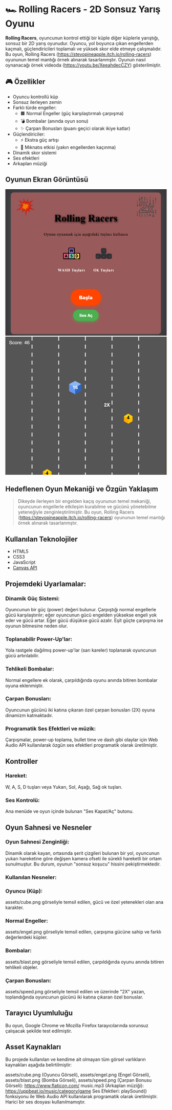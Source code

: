 # 🏎️ Rolling Racers - 2D Sonsuz Yarış Oyunu

**Rolling Racers**, oyuncunun kontrol ettiği bir küple diğer küplerle yarıştığı, sonsuz bir 2D yarış oyunudur. Oyuncu, yol boyunca çıkan engellerden kaçmalı, güçlendiricileri toplamalı ve yüksek skor elde etmeye çalışmalıdır. Bu oyun, Rolling Racers (https://stevopineapple.itch.io/rolling-racers) oyununun temel mantığı örnek alınarak tasarlanmştır.
Oyunun nasıl oynanacağı örnek videoda (https://youtu.be/XeeahdecCZY) gösterilmiştir.

## 🎮 Özellikler

- Oyuncu kontrollü küp
- Sonsuz ilerleyen zemin
- Farklı türde engeller:
  - 🟫 Normal Engeller (güç karşılaştırmalı çarpışma)
  - 💣 Bombalar (anında oyun sonu)
  - ✨ Çarpan Bonusları (puanı geçici olarak ikiye katlar)
- Güçlendiriciler:
  - ⚡ Ekstra güç artışı
  - 🧲 Mıknatıs etkisi (yakın engellerden kaçınma)
- Dinamik skor sistemi
- Ses efektleri
- Arkaplan müziği



 ## Oyunun Ekran Görüntüsü
 ![Uygulama Giriş Ekranı](images/foto1.png)
 ![Uygulama Giriş Ekranı](images/foto3.png)

## Hedeflenen Oyun Mekaniği ve Özgün Yaklaşım
> Dikeyde ilerleyen bir engelden kaçış oyununun temel mekaniği, oyuncunun engellerle etkileşim kurabilme ve gücünü yönetebilme yeteneğiyle zenginleştirilmiştir.
Bu oyun, Rolling Racers (https://stevopineapple.itch.io/rolling-racers) oyununun temel mantığı örnek alınarak tasarlanmştır.

## Kullanılan Teknolojiler

- HTML5
- CSS3
- JavaScript 
- [Canvas API](https://developer.mozilla.org/en-US/docs/Web/API/Canvas_API)

## Projemdeki Uyarlamalar:

### Dinamik Güç Sistemi:
Oyuncunun bir güç (power) değeri bulunur. Çarpıştığı normal engellerle gücü karşılaştırılır; eğer oyuncunun gücü engelden yüksekse engeli yok eder ve gücü artar. Eğer gücü düşükse gücü azalır. Eşit güçte çarpışma ise oyunun bitmesine neden olur.
### Toplanabilir Power-Up'lar:
Yola rastgele dağılmış power-up'lar (sarı kareler) toplanarak oyuncunun gücü artırılabilir.
### Tehlikeli Bombalar:
Normal engellere ek olarak, çarpıldığında oyunu anında bitiren bombalar oyuna eklenmiştir.
### Çarpan Bonusları:
Oyuncunun gücünü iki katına çıkaran özel çarpan bonusları (2X) oyuna dinamizm katmaktadır.
### Programatik Ses Efektleri ve müzik:
Çarpışmalar, power-up toplama, bullet time ve dash gibi olaylar için Web Audio API kullanılarak özgün ses efektleri programatik olarak üretilmiştir.

## Kontroller
### Hareket:
W, A, S, D tuşları veya Yukarı, Sol, Aşağı, Sağ ok tuşları.
### Ses Kontrolü: 
Ana menüde ve oyun içinde bulunan "Ses Kapat/Aç" butonu.

## Oyun Sahnesi ve Nesneler
### Oyun Sahnesi Zenginliği: 
Dinamik olarak kayan, ortasında şerit çizgileri bulunan bir yol, oyuncunun yukarı hareketine göre değişen kamera ofseti ile sürekli hareketli bir ortam sunulmuştur. Bu durum, oyunun "sonsuz koşucu" hissini pekiştirmektedir.
### Kullanılan Nesneler:
### Oyuncu (Küp):
assets/cube.png görseliyle temsil edilen, gücü ve özel yetenekleri olan ana karakter.
### Normal Engeller: 
assets/engel.png görseliyle temsil edilen, çarpışma gücüne sahip ve farklı değerlerdeki küpler.
### Bombalar:
assets/blast.png görseliyle temsil edilen, çarpıldığında oyunu anında bitiren tehlikeli objeler.
### Çarpan Bonusları: 
assets/speed.png görseliyle temsil edilen ve üzerinde "2X" yazan, toplandığında oyuncunun gücünü iki katına çıkaran özel bonuslar.

## Tarayıcı Uyumluluğu
Bu oyun, Google Chrome ve Mozilla Firefox tarayıcılarında sorunsuz çalışacak şekilde test edilmiştir.

## Asset Kaynakları
Bu projede kullanılan ve kendime ait olmayan tüm görsel varlıkların kaynakları aşağıda belirtilmiştir:

assets/cube.png (Oyuncu Görseli), assets/engel.png (Engel Görseli), assets/blast.png (Bomba Görseli), assets/speed.png (Çarpan Bonusu Görseli): https://www.flaticon.com/
music.mp3 (Arkaplan müziği): https://uppbeat.io/music/category/game
Ses Efektleri: playSound() fonksiyonu ile Web Audio API kullanılarak programatik olarak üretilmiştir. Harici bir ses dosyası kullanılmamıştır.
